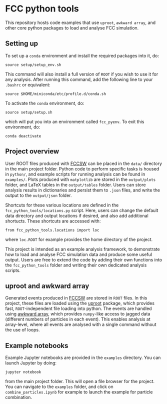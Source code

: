 # FCC python tools

This repository hosts code examples that use `uproot`, `awkward array`, and other core python packages to load and analyse FCC simulation.

## Setting up

To set up a `conda` environment and install the required packages into it, do:

```
source setup/setup_env.sh
```

This command will also install a full version of `ROOT` if you wish to use it for any analysis. After running this command, add the following line to your `.bashrc` or equivalent:

```
source $HOME/miniconda/etc/profile.d/conda.sh
```

To activate the `conda` environment, do:

```
source setup/setup.sh
```

which will put you into an environment called `fcc_pyenv`. To exit this environment, do:

```
conda deactivate
```

## Project overview

User ROOT files produced with [FCCSW](https://github.com/HEP-FCC/FCCSW) can be placed in the `data/` directory in the main project folder. Python code to perform specific tasks is housed in `python/`, and example scripts for running analysis can be found in `examples/`. Plots produced with `matplotlib` are stored in the `output/plots` folder, and LaTeX tables in the `output/tables` folder. Users can store analysis results in dictionaries and persist them to `.json` files, and write the output to the `output/json` folder.

Shortcuts for these various locations are defined in the `fcc_python_tools/locations.py` script. Here, users can change the default data directory and output locations if desired, and also add additional shortucts. These shortcuts are accessed with:
```
from fcc_python_tools.locations import loc
```
where `loc.ROOT` for example provides the home directory of the project.

This project is intended as an example analysis framework, to demonstrate how to load and analyse FCC simulation data and produce some useful output. Users are free to extend the code by adding their own functions into the  `fcc_python_tools` folder and writing their own dedicated analysis scripts.

## uproot and awkward array

Generated events produced in [FCCSW](https://github.com/HEP-FCC/FCCSW) are stored in `ROOT` files. In this project, these files are loaded using the [uproot](https://github.com/scikit-hep/uproot4) package, which provides fast, `ROOT`-independent file loading into python. The events are handled using [awkward array](https://github.com/scikit-hep/awkward-1.0), which provides `numpy`-like access to jagged data (different numbers of particles in each event). This enables analysis at array-level, where all events are analysed with a single command without the use of loops.

## Example notebooks

Example Jupyter notebooks are provided in the `examples` directory. You can launch Jupyter by doing:
```
jupyter notebook
```
from the main project folder. This will open a file browser for the project. You can navigate to the `examples` folder, and click on `combine_particles.ipynb` for example to launch the example for particle combination.
